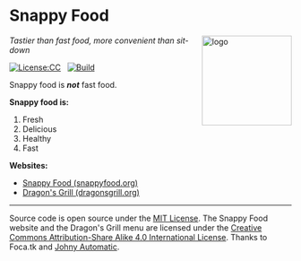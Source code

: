 # Snappy Food
<img src=https://snappyfood.org/graphics/rice-bowl.png align=right width=160 alt=logo>

_Tastier than fast food, more convenient than sit-down_

[![License:CC](https://img.shields.io/badge/License-CC%20BY--SA%204.0-lightgrey.svg)](https://creativecommons.org/licenses/by-sa/4.0/)
&nbsp;
[![Build](https://github.com/center-key/snappyfood/workflows/build/badge.svg)](https://github.com/center-key/snappyfood/actions?query=workflow%3Abuild)

Snappy food is **_not_** fast food.

**Snappy food is:**
   1. Fresh
   1. Delicious
   1. Healthy
   1. Fast

**Websites:**
   * [Snappy Food (snappyfood.org)](https://snappyfood.org)
   * [Dragon's Grill (dragonsgrill.org)](https://dragonsgrill.org)

---
Source code is open source under the [MIT License](LICENSE.txt).
The Snappy Food website and the Dragon's Grill menu are licensed under the
[Creative Commons Attribution-Share Alike 4.0 International License](https://creativecommons.org/licenses/by-sa/4.0/).
Thanks to
Foca.tk and
[Johny Automatic](https://commons.wikimedia.org/wiki/File:Johnny_automatic_bowl_of_rice.svg).
